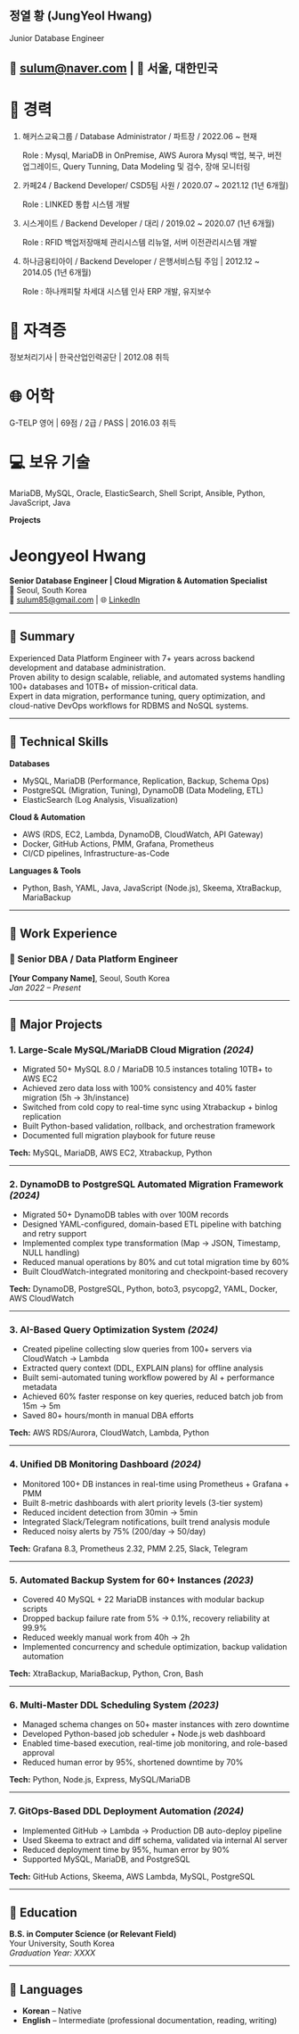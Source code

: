 ## 정열 황 (JungYeol Hwang)
Junior Database Engineer 

## 📧 sulum@naver.com | 📍 서울, 대한민국

# 💼 경력

1. 해커스교육그룹 / Database Administrator / 파트장 / 2022.06 ~ 현재
   
   Role : Mysql, MariaDB in OnPremise, AWS Aurora Mysql 백업, 복구, 버전 업그레이드, Query Tunning, Data Modeling 및 검수, 장애 모니터링




2. 카페24 / Backend Developer/ CSD5팀 사원 / 2020.07 ~ 2021.12 (1년 6개월)
   
   Role : LINKED 통합 시스템 개발




3. 시스게이트 / Backend Developer / 대리 / 2019.02 ~ 2020.07 (1년 6개월)
   
   Role : RFID 백업저장매체 관리시스템 리뉴얼, 서버 이전관리시스템 개발




4. 하나금융티아이 / Backend Developer / 은행서비스팀 주임 | 2012.12 ~ 2014.05 (1년 6개월)
   
   Role : 하나캐피탈 차세대 시스템 인사 ERP 개발, 유지보수



# 🏅 자격증

정보처리기사 | 한국산업인력공단 | 2012.08 취득

# 🌐 어학

G-TELP 영어 | 69점 / 2급 / PASS | 2016.03 취득


# 💻 보유 기술

MariaDB, MySQL, Oracle, ElasticSearch, Shell Script, Ansible, Python, JavaScript, Java


**Projects**

# Jeongyeol Hwang  
**Senior Database Engineer | Cloud Migration & Automation Specialist**  
📍 Seoul, South Korea  
📧 sulum85@gmail.com | 🌐 [LinkedIn](https://www.linkedin.com/in/jung-yeol-hwang-91b414171)

---

## 🔹 Summary

Experienced Data Platform Engineer with 7+ years across backend development and database administration.  
Proven ability to design scalable, reliable, and automated systems handling 100+ databases and 10TB+ of mission-critical data.  
Expert in data migration, performance tuning, query optimization, and cloud-native DevOps workflows for RDBMS and NoSQL systems.

---

## 🔹 Technical Skills

**Databases**  
- MySQL, MariaDB (Performance, Replication, Backup, Schema Ops)  
- PostgreSQL (Migration, Tuning), DynamoDB (Data Modeling, ETL)  
- ElasticSearch (Log Analysis, Visualization)

**Cloud & Automation**  
- AWS (RDS, EC2, Lambda, DynamoDB, CloudWatch, API Gateway)  
- Docker, GitHub Actions, PMM, Grafana, Prometheus  
- CI/CD pipelines, Infrastructure-as-Code

**Languages & Tools**  
- Python, Bash, YAML, Java, JavaScript (Node.js), Skeema, XtraBackup, MariaBackup

---

## 🔹 Work Experience

### 💼 Senior DBA / Data Platform Engineer  
**[Your Company Name]**, Seoul, South Korea  
*Jan 2022 – Present*

---

## 🔹 Major Projects

### 1. **Large-Scale MySQL/MariaDB Cloud Migration** *(2024)*  
- Migrated 50+ MySQL 8.0 / MariaDB 10.5 instances totaling 10TB+ to AWS EC2  
- Achieved zero data loss with 100% consistency and 40% faster migration (5h → 3h/instance)  
- Switched from cold copy to real-time sync using Xtrabackup + binlog replication  
- Built Python-based validation, rollback, and orchestration framework  
- Documented full migration playbook for future reuse

**Tech:** MySQL, MariaDB, AWS EC2, Xtrabackup, Python

---

### 2. **DynamoDB to PostgreSQL Automated Migration Framework** *(2024)*  
- Migrated 50+ DynamoDB tables with over 100M records  
- Designed YAML-configured, domain-based ETL pipeline with batching and retry support  
- Implemented complex type transformation (Map → JSON, Timestamp, NULL handling)  
- Reduced manual operations by 80% and cut total migration time by 60%  
- Built CloudWatch-integrated monitoring and checkpoint-based recovery

**Tech:** DynamoDB, PostgreSQL, Python, boto3, psycopg2, YAML, Docker, AWS CloudWatch

---

### 3. **AI-Based Query Optimization System** *(2024)*  
- Created pipeline collecting slow queries from 100+ servers via CloudWatch → Lambda  
- Extracted query context (DDL, EXPLAIN plans) for offline analysis  
- Built semi-automated tuning workflow powered by AI + performance metadata  
- Achieved 60% faster response on key queries, reduced batch job from 15m → 5m  
- Saved 80+ hours/month in manual DBA efforts

**Tech:** AWS RDS/Aurora, CloudWatch, Lambda, Python

---

### 4. **Unified DB Monitoring Dashboard** *(2024)*  
- Monitored 100+ DB instances in real-time using Prometheus + Grafana + PMM  
- Built 8-metric dashboards with alert priority levels (3-tier system)  
- Reduced incident detection from 30min → 5min  
- Integrated Slack/Telegram notifications, built trend analysis module  
- Reduced noisy alerts by 75% (200/day → 50/day)

**Tech:** Grafana 8.3, Prometheus 2.32, PMM 2.25, Slack, Telegram

---

### 5. **Automated Backup System for 60+ Instances** *(2023)*  
- Covered 40 MySQL + 22 MariaDB instances with modular backup scripts  
- Dropped backup failure rate from 5% → 0.1%, recovery reliability at 99.9%  
- Reduced weekly manual work from 40h → 2h  
- Implemented concurrency and schedule optimization, backup validation automation

**Tech:** XtraBackup, MariaBackup, Python, Cron, Bash

---

### 6. **Multi-Master DDL Scheduling System** *(2023)*  
- Managed schema changes on 50+ master instances with zero downtime  
- Developed Python-based job scheduler + Node.js web dashboard  
- Enabled time-based execution, real-time job monitoring, and role-based approval  
- Reduced human error by 95%, shortened downtime by 70%

**Tech:** Python, Node.js, Express, MySQL/MariaDB

---

### 7. **GitOps-Based DDL Deployment Automation** *(2024)*  
- Implemented GitHub → Lambda → Production DB auto-deploy pipeline  
- Used Skeema to extract and diff schema, validated via internal AI server  
- Reduced deployment time by 95%, human error by 90%  
- Supported MySQL, MariaDB, and PostgreSQL

**Tech:** GitHub Actions, Skeema, AWS Lambda, MySQL, PostgreSQL

---

## 🔹 Education

**B.S. in Computer Science (or Relevant Field)**  
Your University, South Korea  
*Graduation Year: XXXX*

---

## 🔹 Languages

- **Korean** – Native  
- **English** – Intermediate (professional documentation, reading, writing)  

